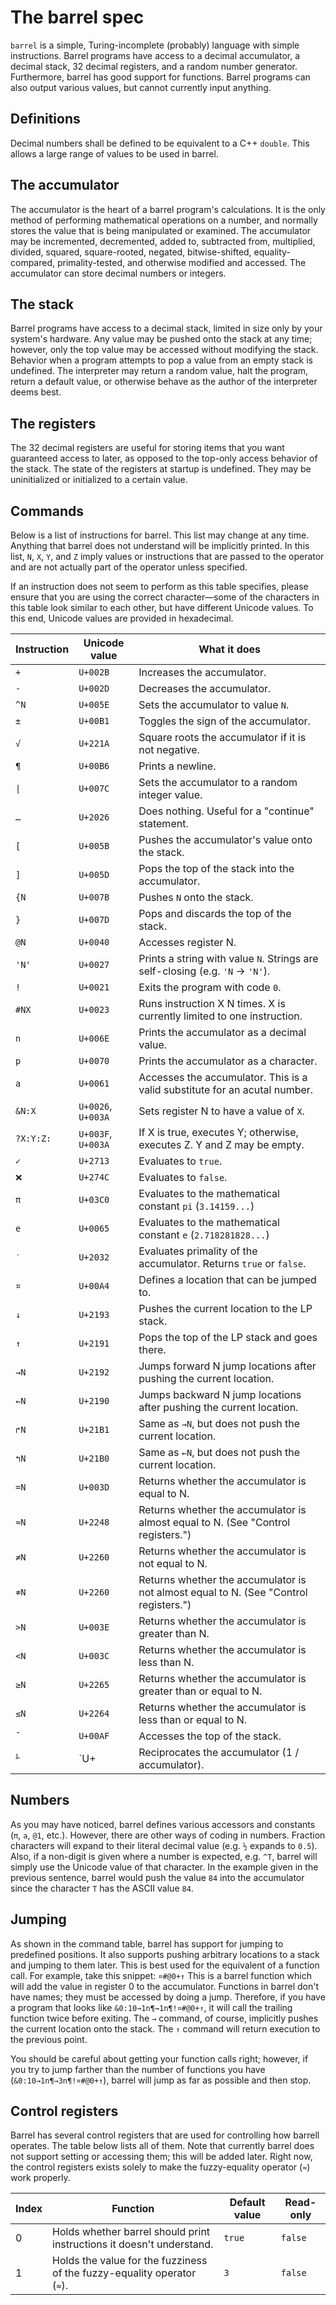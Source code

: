 # The barrel spec
`barrel` is a simple, Turing-incomplete (probably) language with simple instructions. Barrel programs have access to a decimal accumulator, a decimal stack, 32 decimal registers, and a random number generator. Furthermore, barrel has good support for functions. Barrel programs can also output various values, but cannot currently input anything.

## Definitions
Decimal numbers shall be defined to be equivalent to a C++ `double`. This allows a large range of values to be used in barrel.

## The accumulator
The accumulator is the heart of a barrel program's calculations. It is the only method of performing mathematical operations on a number, and normally stores the value that is being manipulated or examined. The accumulator may be incremented, decremented, added to, subtracted from, multiplied, divided, squared, square-rooted, negated, bitwise-shifted, equality-compared, primality-tested, and otherwise modified and accessed. The accumulator can store decimal numbers or integers.

## The stack
Barrel programs have access to a decimal stack, limited in size only by your system's hardware. Any value may be pushed onto the stack at any time; however, only the top value may be accessed without modifying the stack. Behavior when a program attempts to pop a value from an empty stack is undefined. The interpreter may return a random value, halt the program, return a default value, or otherwise behave as the author of the interpreter deems best.

## The registers
The 32 decimal registers are useful for storing items that you want guaranteed access to later, as opposed to the top-only access behavior of the stack. The state of the registers at startup is undefined. They may be uninitialized or initialized to a certain value.

## Commands
Below is a list of instructions for barrel. This list may change at any time. Anything that barrel does not understand will be implicitly printed. In this list, `N`, `X`, `Y`, and `Z` imply values or instructions that are passed to the operator and are not actually part of the operator unless specified.

If an instruction does not seem to perform as this table specifies, please ensure that you are using the correct character—some of the characters in this table look similar to each other, but have different Unicode values. To this end, Unicode values are provided in hexadecimal.

|Instruction|Unicode value     |What it does                                                                        |
|-----------|------------------|------------------------------------------------------------------------------------|
|`+`        |`U+002B`          |Increases the accumulator.                                                          |
|`-`        |`U+002D`          |Decreases the accumulator.                                                          |
|`^N`       |`U+005E`          |Sets the accumulator to value `N`.                                                  |
|`±`        |`U+00B1`          |Toggles the sign of the accumulator.                                                |
|`√`        |`U+221A`          |Square roots the accumulator if it is not negative.                                 |
|`¶`        |`U+00B6`          |Prints a newline.                                                                   |
|`\|`       |`U+007C`          |Sets the accumulator to a random integer value.                                     |
|`…`        |`U+2026`          |Does nothing. Useful for a "continue" statement.                                    |
|`[`        |`U+005B`          |Pushes the accumulator's value onto the stack.                                      |
|`]`        |`U+005D`          |Pops the top of the stack into the accumulator.                                     |
|`{N`       |`U+007B`          |Pushes `N` onto the stack.                                                          |
|`}`        |`U+007D`          |Pops and discards the top of the stack.                                             |
|`@N`       |`U+0040`          |Accesses register N.                                                                |
|`'N'`      |`U+0027`          |Prints a string with value `N`. Strings are self-closing (e.g. `'N` -> `'N'`).      |
|`!`        |`U+0021`          |Exits the program with code `0`.                                                    |
|`#NX`      |`U+0023`          |Runs instruction X N times. X is currently limited to one instruction.              |
|`n`        |`U+006E`          |Prints the accumulator as a decimal value.                                          |
|`p`        |`U+0070`          |Prints the accumulator as a character.                                              |
|`a`        |`U+0061`          |Accesses the accumulator. This is a valid substitute for an acutal number.          |
|`&N:X`     |`U+0026`, `U+003A`|Sets register N to have a value of `X`.                                             |
|`?X:Y:Z:`  |`U+003F`, `U+003A`|If X is true, executes Y; otherwise, executes Z. Y and Z may be empty.              |
|`✓`        |`U+2713`          |Evaluates to `true`.                                                                |
|`❌`        |`U+274C`          |Evaluates to `false`.                                                               |
|`π`        |`U+03C0`          |Evaluates to the mathematical constant `pi` (`3.14159...`)                          |
|`e`        |`U+0065`          |Evaluates to the mathematical constant `e` (`2.718281828...`)                       |
|`′`        |`U+2032`          |Evaluates primality of the accumulator. Returns `true` or `false`.                  |
|`¤`        |`U+00A4`          |Defines a location that can be jumped to.                                           |
|`↓`        |`U+2193`          |Pushes the current location to the LP stack.                                        |
|`↑`        |`U+2191`          |Pops the top of the LP stack and goes there.                                        |
|`→N`       |`U+2192`          |Jumps forward N jump locations after pushing the current location.                  |
|`←N`       |`U+2190`          |Jumps backward N jump locations after pushing the current location.                 |
|`↱N`       |`U+21B1`          |Same as `→N`, but does not push the current location.                               |
|`↰N`       |`U+21B0`          |Same as `←N`, but does not push the current location.                               |
|`=N`       |`U+003D`          |Returns whether the accumulator is equal to N.                                      |
|`≈N`       |`U+2248`          |Returns whether the accumulator is almost equal to N. (See "Control registers.")    |
|`≠N`       |`U+2260`          |Returns whether the accumulator is not equal to N.                                  |
|`≉N`       |`U+2260`          |Returns whether the accumulator is not almost equal to N. (See "Control registers.")|
|`>N`       |`U+003E`          |Returns whether the accumulator is greater than N.                                  |
|`<N`       |`U+003C`          |Returns whether the accumulator is less than N.                                     |
|`≥N`       |`U+2265`          |Returns whether the accumulator is greater than or equal to N.                      |
|`≤N`       |`U+2264`          |Returns whether the accumulator is less than or equal to N.                         |
|`¯`        |`U+00AF`          |Accesses the top of the stack.                                                      |
|`⅟`        |`U+               |Reciprocates the accumulator (1 / accumulator).                                     |

## Numbers
As you may have noticed, barrel defines various accessors and constants (`π`, `a`, `@1`, etc.). However, there are other ways of coding in numbers. Fraction characters will expand to their literal decimal value (e.g. `½` expands to `0.5`). Also, if a non-digit is given where a number is expected, e.g. `^T`, barrel will simply use the Unicode value of that character. In the example given in the previous sentence, barrel would push the value `84` into the accumulator since the character `T` has the ASCII value `84`.

## Jumping
As shown in the command table, barrel has support for jumping to predefined positions. It also supports pushing arbitrary locations to a stack and jumping to them later. This is best used for the equivalent of a function call. For example, take this snippet: `¤#@0+↑` This is a barrel function which will add the value in register 0 to the accumulator. Functions in barrel don't have names; they must be accessed by doing a jump. Therefore, if you have a program that looks like `&0:10→1n¶→1n¶!¤#@0+↑`, it will call the trailing function twice before exiting. The `→` command, of course, implicitly pushes the current location onto the stack. The `↑` command will return execution to the previous point.

You should be careful about getting your function calls right; however, if you try to jump farther than the number of functions you have (`&0:10→1n¶→3n¶!¤#@0+↑`), barrel will jump as far as possible and then stop.

## Control registers
Barrel has several control registers that are used for controlling how barrell operates. The table below lists all of them. Note that currently barrel does not support setting or accessing them; this will be added later. Right now, the control registers exists solely to make the fuzzy-equality operator (`≈`) work properly.

|Index|Function                                                               |Default value|Read-only|
|-----|-----------------------------------------------------------------------|-------------|---------|
|0    |Holds whether barrel should print instructions it doesn't understand.  |`true`       |`false`  |
|1    |Holds the value for the fuzziness of the fuzzy-equality operator (`≈`).|`3`          |`false`  |
